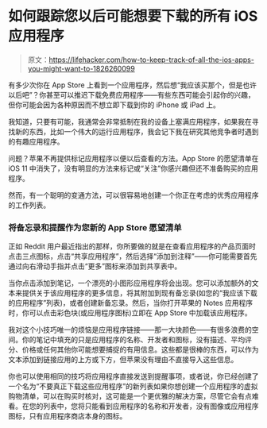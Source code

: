 # 如何跟踪您以后可能想要下载的所有 iOS 应用程序

> 原文：<https://lifehacker.com/how-to-keep-track-of-all-the-ios-apps-you-might-want-to-1826260099>

有多少次你在 App Store 上看到一个应用程序，然后想“我应该买那个，但是也许以后吧”？你甚至可以推迟下载免费应用程序——有些东西可能会引起你的兴趣，但你可能会因为各种原因而不想立即下载到你的 iPhone 或 iPad 上。



我知道，只要有可能，我通常会非常抵制在我的设备上塞满应用程序，如果我在寻找新的东西，比如一个伟大的运行应用程序，我会记下我在研究其他竞争者时遇到的有趣应用程序。

问题？苹果不再提供标记应用程序以便以后查看的方法。App Store 的愿望清单在 iOS 11 中消失了，没有明显的方法来标记或“关注”你感兴趣但还不准备购买的应用程序。

然而，有一个聪明的变通方法，可以很容易地创建一个你正在考虑的优秀应用程序的工作列表。

### 将备忘录和提醒作为您新的 App Store 愿望清单

正如 Reddit 用户最近指出的那样，你所要做的就是在查看应用程序的产品页面时点击三点图标，点击“共享应用程序”，然后选择“添加到注释”——你可能需要首先通过向右滑动手指并点击“更多”图标来添加到共享表中。

当你点击添加到笔记，一个漂亮的小图形应用程序将会出现。您可以添加额外的文本来提供关于该应用程序的更多信息，将其附加到现有备忘录(如您的“我应该下载的应用程序”列表)，或者创建新备忘录。然后，当你打开苹果的 Notes 应用程序时，你可以点击彩色块(或应用程序图标)立即在 App Store 中加载该应用程序。

我对这个小技巧唯一的烦恼是应用程序链接——那一大块颜色——有很多浪费的空间。你的笔记中填充的只是应用程序的名称、开发者和图标，没有描述、平均评分、价格或任何其他你可能想要捕捉的有用信息。这些都是很棒的东西，可以作为文本添加到链接应用的上方或下方，但苹果没有理由不直接导入这些信息。

你也可以使用相同的技巧将应用程序直接发送到提醒事项，或者说，你已经创建了一个名为“不要真正下载这些应用程序”的新列表如果你想创建一个应用程序的虚拟购物清单，可以在购买时核对，这可能是一个更优雅的解决方案，尽管它会有点难看。在您的列表中，您将只能看到应用程序的名称和开发者，没有图像或应用程序图标，只有应用程序商店本身的图标。